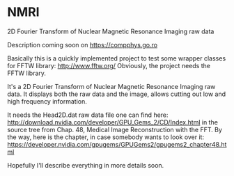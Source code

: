 # NMRI
2D Fourier Transform of Nuclear Magnetic Resonance Imaging raw data

Description coming soon on https://compphys.go.ro

Basically this is a quickly implemented project to test some wrapper classes for FFTW library: http://www.fftw.org/ Obviously, the project needs the FFTW library.

It's a 2D Fourier Transform of Nuclear Magnetic Resonance Imaging raw data. It displays both the raw data and the image, allows cutting out low and high frequency information.


It needs the Head2D.dat raw data file one can find here: http://download.nvidia.com/developer/GPU_Gems_2/CD/Index.html in the source tree from Chap. 48, Medical Image Reconstruction with the FFT.
By the way, here is the chapter, in case somebody wants to look over it: https://developer.nvidia.com/gpugems/GPUGems2/gpugems2_chapter48.html

Hopefully I'll describe everything in more details soon.
